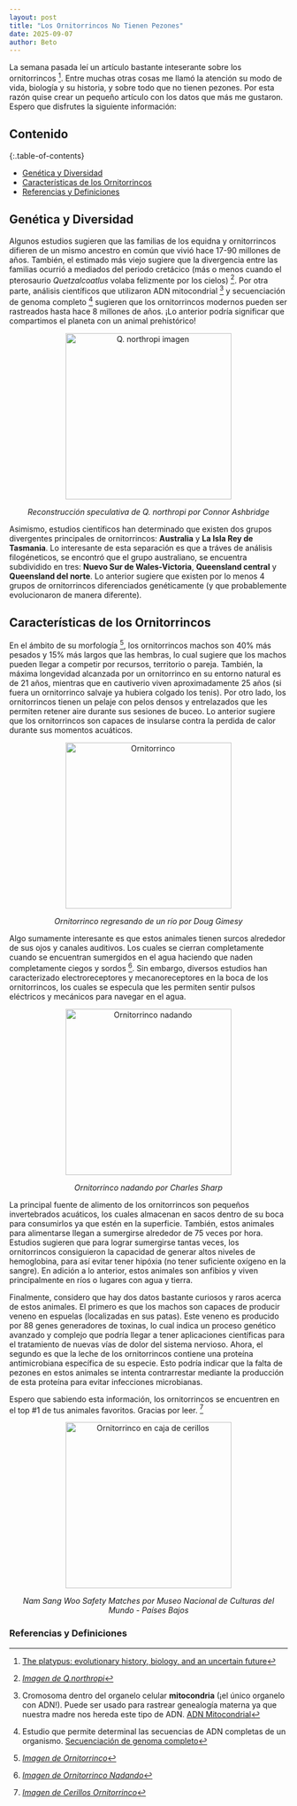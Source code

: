 ```yaml
---
layout: post
title: "Los Ornitorrincos No Tienen Pezones"
date: 2025-09-07
author: Beto
---
```


La semana pasada leí un artículo bastante inteserante sobre los ornitorrincos [^1]. Entre muchas otras cosas me llamó la atención su modo de vida, biología y su historia, y sobre todo que no tienen pezones. Por esta razón quise crear un pequeño artículo con los datos que más me gustaron. Espero que disfrutes la siguiente información:

## Contenido

{:.table-of-contents}

- [Genética y Diversidad](#genética-y-diversidad)
- [Características de los Ornitorrincos](#características-de-los-ornitorrincos)
- [Referencias y Definiciones](#referencias-y-definiciones)

## Genética y Diversidad

Algunos estudios sugieren que las familias de los equidna y ornitorrincos difieren de un mismo ancestro en común que vivió hace 17-90 millones de años. También, el estimado más viejo sugiere que la divergencia entre las familias ocurrió a mediados del periodo cretácico (más o menos cuando el pterosaurio _Quetzalcoatlus_ volaba felizmente por los cielos) [^2]. Por otra parte, análisis científicos que utilizaron ADN mitocondrial [^3] y secuenciación de genoma completo [^4] sugieren que los ornitorrincos modernos pueden ser rastreados hasta hace 8 millones de años. ¡Lo anterior podría significar que compartimos el planeta con un animal prehistórico!

<div align="center">
  <img src="{{ '/assets/images/quetzal.png' | relative_url }}" alt="Q. northropi imagen" height="300">
  <p><em>Reconstrucción speculativa de Q. northropi por Connor Ashbridge</em></p>
</div>

Asimismo, estudios científicos han determinado que existen dos grupos divergentes principales de ornitorrincos: **Australia** y **La Isla Rey de Tasmania**. Lo interesante de esta separación es que a tráves de análisis filogéneticos, se encontró que el grupo australiano, se encuentra subdividido en tres: **Nuevo Sur de Wales-Victoria**, **Queensland central** y **Queensland del norte**. Lo anterior sugiere que existen por lo menos 4 grupos de ornitorrincos diferenciados genéticamente (y que probablemente evolucionaron de manera diferente).

## Características de los Ornitorrincos

En el ámbito de su morfología [^5], los ornitorrincos machos son 40% más pesados y 15% más largos que las hembras, lo cual sugiere que los machos pueden llegar a competir por recursos, territorio o pareja. También, la máxima longevidad alcanzada por un ornitorrinco en su entorno natural es de 21 años, mientras que en cautiverio viven aproximadamente 25 años (si fuera un ornitorrinco salvaje ya hubiera colgado los tenis). Por otro lado, los ornitorrincos tienen un pelaje con pelos densos y entrelazados que les permiten retener aire durante sus sesiones de buceo. Lo anterior sugiere que los ornitorrincos son capaces de insularse contra la perdida de calor durante sus momentos acuáticos.

<div align="center">
  <img src="{{ '/assets/images/ornitorrinco.jpg' | relative_url }}" alt="Ornitorrinco" height="300">
  <p><em>Ornitorrinco regresando de un río por Doug Gimesy</em></p>
</div>

Algo sumamente interesante es que estos animales tienen surcos alrededor de sus ojos y canales auditivos. Los cuales se cierran completamente cuando se encuentran sumergidos en el agua haciendo que naden completamente ciegos y sordos [^6]. Sin embargo, diversos estudios han caracterizado electroreceptores y mecanoreceptores en la boca de los ornitorrincos, los cuales se especula que les permiten sentir pulsos eléctricos y mecánicos para navegar en el agua.

<div align="center">
  <img src="{{ '/assets/images/ornitorrinco_dive.jpg' | relative_url }}" alt="Ornitorrinco nadando" height="300">
  <p><em>Ornitorrinco nadando por Charles Sharp</em></p>
</div>

La principal fuente de alimento de los ornitorrincos son pequeños invertebrados acuáticos, los cuales almacenan en sacos dentro de su boca para consumirlos ya que estén en la superficie. También, estos animales para alimentarse llegan a sumergirse alrededor de 75 veces por hora. Estudios sugieren que para lograr sumergirse tantas veces, los ornitorrincos consiguieron la capacidad de generar altos niveles de hemoglobina, para así evitar tener hipóxia (no tener suficiente oxígeno en la sangre). En adición a lo anterior, estos animales son anfibios y viven principalmente en ríos o lugares con agua y tierra.

Finalmente, considero que hay dos datos bastante curiosos y raros acerca de estos animales. El primero es que los machos son capaces de producir veneno en espuelas (localizadas en sus patas). Este veneno es producido por 88 genes generadores de toxinas, lo cual indica un proceso genético avanzado y complejo que podría llegar a tener aplicaciones científicas para el tratamiento de nuevas vías de dolor del sistema nervioso. Ahora, el segundo es que la leche de los ornitorrincos contiene una proteína antimicrobiana específica de su especie. Esto podría indicar que la falta de pezones en estos animales se intenta contrarrestar mediante la producción de esta proteína para evitar infecciones microbianas.

Espero que sabiendo esta información, los ornitorrincos se encuentren en el top #1 de tus animales favoritos. Gracias por leer. [^7]

<div align="center">
  <img src="{{ '/assets/images/ornitorrinco_matches.jpg' | relative_url }}" alt="Ornitorrinco en caja de cerillos" height="300">
  <p><em>Nam Sang Woo Safety Matches por Museo Nacional de Culturas del Mundo - Países Bajos</em></p>
</div>

### Referencias y Definiciones

[^1]: [The platypus: evolutionary history, biology, and an uncertain future](https://pmc.ncbi.nlm.nih.gov/articles/PMC6479513/)

[^2]: [_Imagen de Q.northropi_](https://en.wikipedia.org/wiki/Quetzalcoatlus#/media/File:Quetzalcoatlus_northropi.png)

[^3]: Cromosoma dentro del organelo celular **mitocondria** (¡el único organelo con ADN!). Puede ser usado para rastrear genealogía materna ya que nuestra madre nos hereda este tipo de ADN. [ADN Mitocondrial](https://www.genome.gov/genetics-glossary/Mitochondrial-DNA)

[^4]: Estudio que permite determinal las secuencias de ADN completas de un organismo. [Secuenciación de genoma completo](https://www.ncbi.nlm.nih.gov/home/genomes/)

[^5]: [_Imagen de Ornitorrinco_](https://pmc.ncbi.nlm.nih.gov/articles/PMC6479513/figure/F1/)

[^6]: [_Imagen de Ornitorrinco Nadando_](<https://en.wikipedia.org/wiki/File:Duck-billed_platypus_(Ornithorhynchus_anatinus)_diving_Scottsdale.jpg>)

[^7]: [_Imagen de Cerillos Ornitorrinco_](<https://en.wikipedia.org/wiki/File:%22Nam_Sang_Woo_Safety_Matches%22_platypus_matchbox_label_art_-_from,_Collectie_NMvWereldculturen,_TM-6477-76,_Etiketten_van_luciferdoosjes,_1900-1949_(cropped).jpg>)
